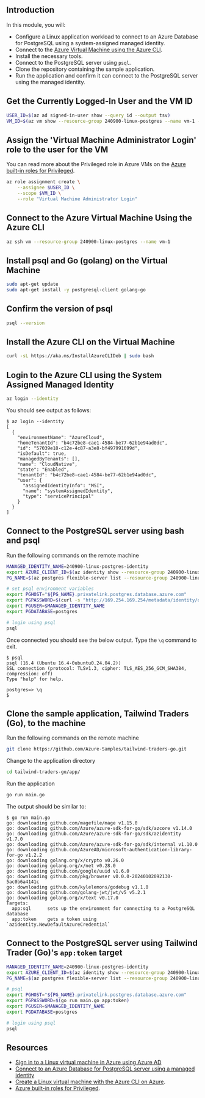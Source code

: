 ## Introduction

In this module, you will:

- Configure a Linux application workload to connect to an Azure Database for PostgreSQL using a system-assigned managed identity.
- Connect to the [Azure Virtual Machine using the Azure CLI](/azure/virtual-machines/linux/quick-create-cli). 
- Install the necessary tools.
- Connect to the PostgreSQL server using `psql`.
- Clone the repository containing the sample application.
- Run the application and confirm it can connect to the PostgreSQL server using the managed identity.

## Get the Currently Logged-In User and the VM ID

```bash
USER_ID=$(az ad signed-in-user show --query id --output tsv)
VM_ID=$(az vm show --resource-group 240900-linux-postgres --name vm-1 --query id --output tsv)
```

## Assign the 'Virtual Machine Administrator Login' role to the user for the VM

You can read more about the Privileged role in Azure VMs on the [Azure built-in roles for Privileged](/azure/role-based-access-control/built-in-roles/privileged#role-based-access-control-administrator).

```bash
az role assignment create \
    --assignee $USER_ID \
    --scope $VM_ID \
    --role "Virtual Machine Administrator Login"
```

## Connect to the Azure Virtual Machine Using the Azure CLI

```bash
az ssh vm --resource-group 240900-linux-postgres --name vm-1
```

## Install psql and Go (golang) on the Virtual Machine


```bash
sudo apt-get update
sudo apt-get install -y postgresql-client golang-go
```

## Confirm the version of psql
    
```bash
psql --version
```

## Install the Azure CLI on the Virtual Machine

```bash
curl -sL https://aka.ms/InstallAzureCLIDeb | sudo bash
```

## Login to the Azure CLI using the System Assigned Managed Identity

```bash
az login --identity
```

You should see output as follows:

```
$ az login --identity
[
  {
    "environmentName": "AzureCloud",
    "homeTenantId": "b4c72be8-cae1-4584-be77-62b1e94ad0dc",
    "id": "57039e18-c12e-4c87-a3e8-bf497991699d",
    "isDefault": true,
    "managedByTenants": [],
    "name": "CloudNative",
    "state": "Enabled",
    "tenantId": "b4c72be8-cae1-4584-be77-62b1e94ad0dc",
    "user": {
      "assignedIdentityInfo": "MSI",
      "name": "systemAssignedIdentity",
      "type": "servicePrincipal"
    }
  }
]
```

## Connect to the PostgreSQL server using bash and psql

Run the following commands on the remote machine

```bash
MANAGED_IDENTITY_NAME=240900-linux-postgres-identity
export AZURE_CLIENT_ID=$(az identity show --resource-group 240900-linux-postgres --name $MANAGED_IDENTITY_NAME --query "clientId" -o tsv)
PG_NAME=$(az postgres flexible-server list --resource-group 240900-linux-postgres --query "[0].name" -o tsv)

# set psql environment variables
export PGHOST="${PG_NAME}.privatelink.postgres.database.azure.com"
export PGPASSWORD=$(curl -s "http://169.254.169.254/metadata/identity/oauth2/token?api-version=2018-02-01&resource=https%3A%2F%2Fossrdbms-aad.database.windows.net&client_id=${AZURE_CLIENT_ID}" -H Metadata:true | jq -r .access_token)
export PGUSER=$MANAGED_IDENTITY_NAME
export PGDATABASE=postgres

# login using psql
psql
```

Once connected you should see the below output. Type the `\q` command to exit.

```
$ psql
psql (16.4 (Ubuntu 16.4-0ubuntu0.24.04.2))
SSL connection (protocol: TLSv1.3, cipher: TLS_AES_256_GCM_SHA384, compression: off)
Type "help" for help.

postgres=> \q
$ 
```

## Clone the sample application, Tailwind Traders (Go), to the machine

Run the following commands on the remote machine

```bash
git clone https://github.com/Azure-Samples/tailwind-traders-go.git
```

Change to the application directory

```bash
cd tailwind-traders-go/app/
```

Run the application

```bash
go run main.go
```

The output should be similar to:

```
$ go run main.go
go: downloading github.com/magefile/mage v1.15.0
go: downloading github.com/Azure/azure-sdk-for-go/sdk/azcore v1.14.0
go: downloading github.com/Azure/azure-sdk-for-go/sdk/azidentity v1.7.0
go: downloading github.com/Azure/azure-sdk-for-go/sdk/internal v1.10.0
go: downloading github.com/AzureAD/microsoft-authentication-library-for-go v1.2.2
go: downloading golang.org/x/crypto v0.26.0
go: downloading golang.org/x/net v0.28.0
go: downloading github.com/google/uuid v1.6.0
go: downloading github.com/pkg/browser v0.0.0-20240102092130-5ac0b6a4141c
go: downloading github.com/kylelemons/godebug v1.1.0
go: downloading github.com/golang-jwt/jwt/v5 v5.2.1
go: downloading golang.org/x/text v0.17.0
Targets:
  app:sql      sets up the environment for connecting to a PostgreSQL database
  app:token    gets a token using `azidentity.NewDefaultAzureCredential`
```

## Connect to the PostgreSQL server using Tailwind Trader (Go)'s `app:token` target

```bash
MANAGED_IDENTITY_NAME=240900-linux-postgres-identity
export AZURE_CLIENT_ID=$(az identity show --resource-group 240900-linux-postgres --name $MANAGED_IDENTITY_NAME --query "clientId" -o tsv)
PG_NAME=$(az postgres flexible-server list --resource-group 240900-linux-postgres --query "[0].name" -o tsv)

# psql
export PGHOST="${PG_NAME}.privatelink.postgres.database.azure.com"
export PGPASSWORD=$(go run main.go app:token)
export PGUSER=$MANAGED_IDENTITY_NAME
export PGDATABASE=postgres

# login using psql
psql
```

## Resources
- [Sign in to a Linux virtual machine in Azure using Azure AD](/entra/identity/devices/howto-vm-sign-in-azure-ad-linux)
- [Connect to an Azure Database for PostgreSQL server using a managed identity](/azure/postgresql/single-server/how-to-connect-with-managed-identity)
- [Create a Linux virtual machine with the Azure CLI on Azure](/azure/virtual-machines/linux/quick-create-cli). 
- [Azure built-in roles for Privileged](/azure/role-based-access-control/built-in-roles/privileged#role-based-access-control-administrator).